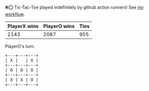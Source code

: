 :x::o: Tic-Tac-Toe played indefinitely by github action runners! See [my workflow](.github/workflows/play.yaml).

|PlayerX wins|PlayerO wins|Ties|
|-|-|-|
|2143|2087|955|

PlayerO's turn.

<pre>
+---+---+---+
| X |   | X |
+---+---+---+
| O | O | O |
+---+---+---+
| X | X | O |
+---+---+---+
</pre>